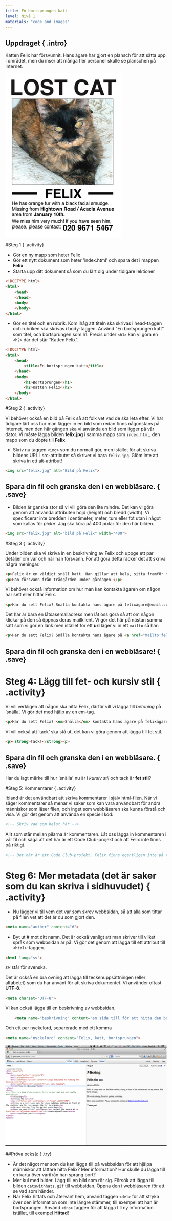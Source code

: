 ```yaml
---
title: En bortsprungen katt
level: Nivå 1
materials: "code and images"
---
```


## __Uppdraget__ { .intro}

Katten Felix har försvunnit. Hans ägare har gjort en plansch för att sätta upp i området, men du inser att många fler personer skulle se planschen på internet.

![screenshot](missingcat.png)

#Steg 1 { .activity}

+ Gör en ny mapp som heter Felix
+ Gör ett nytt dokument som heter 'index.html' och spara det i mappen **Felix**
+ Starta upp ditt dokument så som du lärt dig under tidigare lektioner

```html
<!DOCTYPE html>
<html>
	<head>
	</head>
	<body>
	</body>
</html>
```

+ Gör en titel och en rubrik. Kom ihåg att titeln ska skrivas i head-taggen och rubriken ska skrivas i body-taggen. Använd "En bortsprungen katt" som titel, och bortsprungen som h1. Precis under `<h1>` kan vi göra en `<h2>` där det står “Katten Felix”.

```html
<!DOCTYPE html>
<html>
	<head>
		<title>En bortsprungen katt</title>
	</head>
	<body>
		<h1>Bortsprungen</h1>
		<h2>Katten Felix</h2>
	</body>
</html>
```

#Steg 2 { .activity}

Vi behöver också en bild på Felix så att folk vet vad de ska leta efter. Vi har tidigare lärt oss hur man lägger in en bild som redan finns någonstans på Internet, men den här gången ska vi använda en bild som ligger på vår dator. Vi måste lägga bilden **felix.jpg** i samma mapp som `index.html`, den mapp som du döpte till **Felix**.

+ Skriv nu taggen `<img>` som du normalt gör, men istället för att skriva bildens URL i src-attributet så skriver vi bara `felix.jpg`. Glöm inte att skriva in ett alt-attribut!

```html
<img src="felix.jpg" alt="Bild på Felix">
```

## Spara din fil och granska den i en webbläsare. { .save}

+ Bilden är ganska stor så vi vill göra den lite mindre. Det kan vi göra genom att använda attributen höjd (height) och bredd (width). Vi specificerar inte bredden i centimeter, meter, tum eller fot utan i något som kallas för *pixlar*. Jag ska köra på 400 pixlar för den här bilden.

```html
<img src="felix.jpg" alt="bild på Felix" width="400">
```

#Steg 3 { .activity}

Under bilden ska vi skriva in en beskrivning av Felix och uppge ett par detaljer om var och när han försvann. För att göra detta räcker det att skriva några meningar.

```html
<p>Felix är en väldigt snäll katt. Han gillar att kela, sitta framför tv:n och sin leksaksmus. Han har orange päls. </p>
<p>Han försvann från trädgården under gårdagen.</p>
```

Vi behöver också information om hur man kan kontakta ägaren om någon har sett eller hittar Felix. 

```html
<p>Har du sett Felix? Snälla kontakta hans ägare på felixägare@email.com</p>
```

Det här är bara en låtsasemailadress men låt oss göra så att om någon klickar på den så öppnas deras mailklient. Vi gör det här på nästan samma sätt som vi gör en länk men istället för ett __url__ läger vi in ett `mailto` så här:

```html
<p>Har du sett Felix? Snälla kontakta hans ägare på <a href="mailto:felixägare@email.com">felixägare@email.com</a></p>
```

## Spara din fil och granska den i en webbläsare! { .save}

# Steg 4: Lägg till fet- och kursiv stil { .activity}

Vi vill verkligen att någon ska hitta Felix, därför vill vi lägga till *betoning* på ‘snälla’. Vi gör det med hjälp av en em-tag.

```html
<p>Har du sett Felix? <em>Snälla</em> kontakta hans ägare på felixägare@email.com</p>
```

Vi vill också att ‘tack’ ska stå ut, det kan vi göra genom att lägga till fet stil. 

```html
<p><strong>Tack!</strong><p>
```

## Spara din fil och granska den i en webbläsare. { .save}

Har du lagt märke till hur 'snälla' nu är i *kursiv stil* och tack är **fet stil**?

#Steg 5: Kommentarer { .activity}

Ibland är det användbart att skriva kommentarer i själv html-filen. När vi säger kommentarer så menar vi saker som kan vara användbart för andra människor som läser filen, och inget som webbläsaren ska kunna förstå och visa. Vi gör det genom att använda en speciell kod:

```html
<!-- Skriv vad som helst här -->
```

Allt som står mellan pilarna är kommentaren. Låt oss lägga in kommentaren i vår fil och säga att det här är ett Code Club-projekt och att Felix inte finns på riktigt.

```html
<!-- Det här är ett Code Club-projekt. Felix finns egentligen inte på riktigt och är inte bortsprungen -->
```

# Steg 6: Mer metadata (det är saker som du kan skriva i sidhuvudet) { .activity}

+ Nu lägger vi till vem det var som skrev webbsidan, så att alla som tittar på filen vet att det är du som gjort den.

```html
<meta name="author" content="#">
```

+ Byt ut # mot ditt namn. Det är också vanligt att man skriver till vilket språk som webbsidan är på. Vi gör det genom att lägga till ett attribut till `<html>`-taggen.

```html
<html lang="sv">
```

*sv* står för svenska. 

Det är också en bra övning att lägga till teckenuppsättningen (eller alfabetet) som du har använt för att skriva dokumentet. Vi använder oftast __UTF-8__.

```html
<meta charset="UTF-8">
```

Vi kan också lägga till en beskrivning av webbsidan.

```html
	<meta name="beskrivning" content="en sida till för att hitta den bortsprungna katten Felix">
```

Och ett par nyckelord, separerade med ett komma

```html
<meta name="nyckelord" content="Felix, katt, bortsprungen">
```

![screenshot](screenshot_jsbin.png)

##Pröva också: { .try}

+ Är det något mer som du kan lägga till på webbsidan för att hjälpa människor att lättare hitta Felix? Mer information? Hur skulle du lägga till en karta över varifrån han sprang bort?
+ Mer kul med bilder. Lägg till en bild som rör sig. Försök att lägga till bilden `catswithhats.gif` till webbsidan. Öppna den i webbläsaren för att se vad som händer.
+ När Felix hittats och återvänt hem, använd taggen `<del>` för att stryka över den information som inte längre stämmer, till exempel att han är bortsprungen. Använd `<ins>` taggen för att lägga till ny information istället, till exempel __Hittad__!
